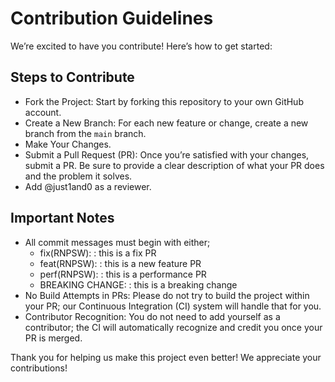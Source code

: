 # Contribution Guidelines

We’re excited to have you contribute! Here’s how to get started:

## Steps to Contribute

- Fork the Project: Start by forking this repository to your own GitHub account.
- Create a New Branch: For each new feature or change, create a new branch from the `main` branch.
- Make Your Changes.
- Submit a Pull Request (PR): Once you’re satisfied with your changes, submit a PR. Be sure to provide a clear description of what your PR does and the problem it solves.
- Add @just1and0 as a reviewer.



## Important Notes
- All commit messages must begin with either;
  - fix(RNPSW):<title-of-change> : this is a fix PR
  - feat(RNPSW):<title-of-change> : this is a new feature PR
  - perf(RNPSW):<title-of-change> : this is a performance PR
  - BREAKING CHANGE:<title-of-change> : this is a breaking change
- No Build Attempts in PRs: Please do not try to build the project within your PR; our Continuous Integration (CI) system will handle that for you.
- Contributor Recognition: You do not need to add yourself as a contributor; the CI will automatically recognize and credit you once your PR is merged.

Thank you for helping us make this project even better! We appreciate your contributions!

